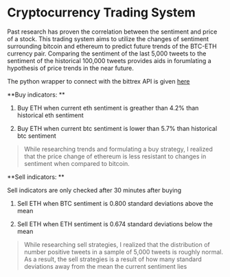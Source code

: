 # Cryptocurrency Trading System

Past research has proven the correlation between the sentiment and price of a stock. This trading system aims to utilize the changes of sentiment surrounding bitcoin and ethereum to predict future trends of the BTC-ETH currency pair. Comparing the sentiment of the last 5,000 tweets to the sentiment of the historical 100,000 tweets provides aids in forumlating a hypothesis of price trends in the near future. 

The python wrapper to connect with the bittrex API is given [here](https://github.com/ndri/python-bittrex)

**Buy indicators: **

   1. Buy ETH when current eth sentiment is greather than 4.2% than historical eth sentiment
   
   2. Buy ETH when current btc sentiment is lower than 5.7% than historical btc sentiment
   
   > While researching trends and formulating a buy strategy, I realized that the price change of ethereum is less resistant to changes in sentiment when compared to bitcoin. 
   
   
**Sell indicators: **

Sell indicators are only checked after 30 minutes after buying

   1. Sell ETH when BTC sentiment is 0.800 standard deviations above the mean
   
   2. Sell ETH when ETH sentiment is 0.674 standard deviations below the mean
   
   
   > While researching sell strategies, I realized that the distribution of number positive tweets in a sample of 5,000 tweets is roughly normal. As a result, the sell strategies is a result of how many standard deviations away from the mean the current sentiment lies
